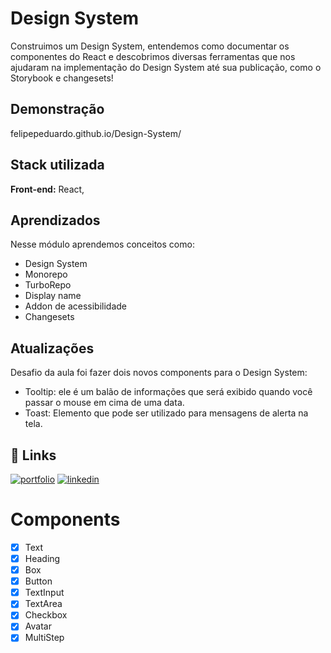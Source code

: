 # Design System

Construimos um Design System, entendemos como documentar os componentes do React e descobrimos diversas ferramentas que nos ajudaram na implementação do Design System até sua publicação, como o Storybook e changesets!

## Demonstração

felipepeduardo.github.io/Design-System/

## Stack utilizada

**Front-end:** React,

## Aprendizados

Nesse módulo aprendemos conceitos como:

- Design System
- Monorepo
- TurboRepo
- Display name
- Addon de acessibilidade
- Changesets

## Atualizações

Desafio da aula foi fazer dois novos components para o Design System:

- Tooltip: ele é um balão de informações que será exibido quando você passar o mouse em cima de uma data.
- Toast: Elemento que pode ser utilizado para mensagens de alerta na tela.

## 🔗 Links

[![portfolio](https://img.shields.io/badge/my_portfolio-000?style=for-the-badge&logo=ko-fi&logoColor=white)](https://felipepeduardodev.netlify.app)
[![linkedin](https://img.shields.io/badge/linkedin-0A66C2?style=for-the-badge&logo=linkedin&logoColor=white)](https://www.linkedin.com/in/felipepereiraeduardo/)

# Components

- [x] Text
- [x] Heading
- [x] Box
- [x] Button
- [x] TextInput
- [x] TextArea
- [x] Checkbox
- [x] Avatar
- [x] MultiStep
